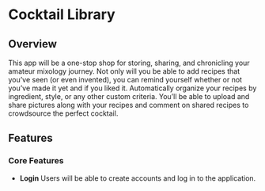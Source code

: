 Cocktail Library
====

Overview 
----

This app will be a one-stop shop for storing, sharing, and chronicling your amateur mixology journey. Not only will you be able to add recipes that you’ve seen (or even invented), you can remind yourself whether or not you’ve made it yet and if you liked it. Automatically organize your recipes by ingredient, style, or any other custom criteria. You’ll be able to upload and share pictures along with your recipes and comment on shared recipes to crowdsource the perfect cocktail.

Features
-----

### Core Features ###
+ **Login**
  Users will be able to create accounts and log in to the application.
